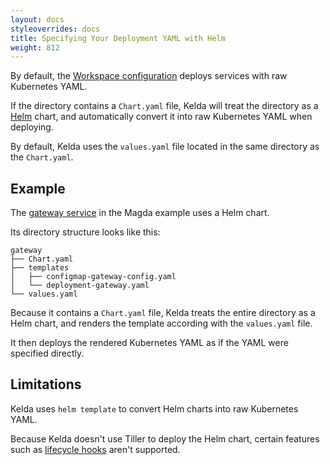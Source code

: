 ```yaml
---
layout: docs
styleoverrides: docs
title: Specifying Your Deployment YAML with Helm
weight: 812
---
```


By default, the [Workspace configuration](/kelda-v1/docs/reference/configuration#workspace-configuration) deploys services with raw Kubernetes YAML.

If the directory contains a `Chart.yaml` file, Kelda will treat the directory as a [Helm](https://helm.sh/) chart, and automatically convert it into raw Kubernetes YAML when deploying.

By default, Kelda uses the `values.yaml` file located in the same directory as the `Chart.yaml`.

## Example

The [gateway service](https://github.com/kelda-inc/examples/tree/master/magda/magda-kelda-config/gateway) in the Magda example uses a Helm chart.

Its directory structure looks like this:

```
gateway
├── Chart.yaml
├── templates
│   ├── configmap-gateway-config.yaml
│   └── deployment-gateway.yaml
└── values.yaml
```

Because it contains a `Chart.yaml` file, Kelda treats the entire directory as a Helm chart, and renders the template according with the `values.yaml` file.

It then deploys the rendered Kubernetes YAML as if the YAML were specified directly.

## Limitations

Kelda uses `helm template` to convert Helm charts into raw Kubernetes YAML.

Because Kelda doesn't use Tiller to deploy the Helm chart, certain features such as [lifecycle hooks](https://helm.sh/docs/charts_hooks#hooks-and-the-release-lifecycle) aren't supported.
